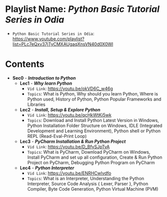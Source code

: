 # Playlist Name: _Python Basic Tutorial Series in Odia_

- `Python Basic Tutorial Series in Odia`: https://www.youtube.com/playlist?list=PLc7eQxv37jTyCMXAUgaqXnsVN40d0X0Wl

# Contents

- **Sec0** - **_Introduction to Python_**
  - **Lec1** - **_Why learn Python_**
    - `Vid Link`: https://youtu.be/okVD6C_w46g
    - `Topics`: What is Python, Why should you learn Python, Where is Python used, History of Python, Python Popular Frameworks and Libraries
  - **Lec2** - **_Install, Setup & Explore Python_**
    - `Vid Link`: https://youtu.be/qcHkWtKi5wk
    - `Topics`: Download and Install Python Latest Version in Windows, Python Installation Folder Structure on Windows, IDLE (Integrated Development and Learning Environment), Python shell or Python REPL (Read-Eval-Print Loop)
  - **Lec3** - **_PyCharm Installation & Run Python Project_**
    - `Vid Link`: https://youtu.be/D_BfySJpTvA
    - `Topics`: What is PyCharm, Download PyCharm on Windows, Install PyCharm and set up all configuration, Create & Run Python Project on PyCharm, Debugging Python Program on PyCharm
  - **Lec4** - **_Python Interpreter_**
    - `Vid Link`: https://youtu.be/ENRHCwlvdfo
    - `Topics`: What is an Interpreter, Understanding the Python Interpreter, Source Code Analysis { Lexer, Parser }, Python Compiler, Byte Code Generation, Python Virtual Machine (PVM)
